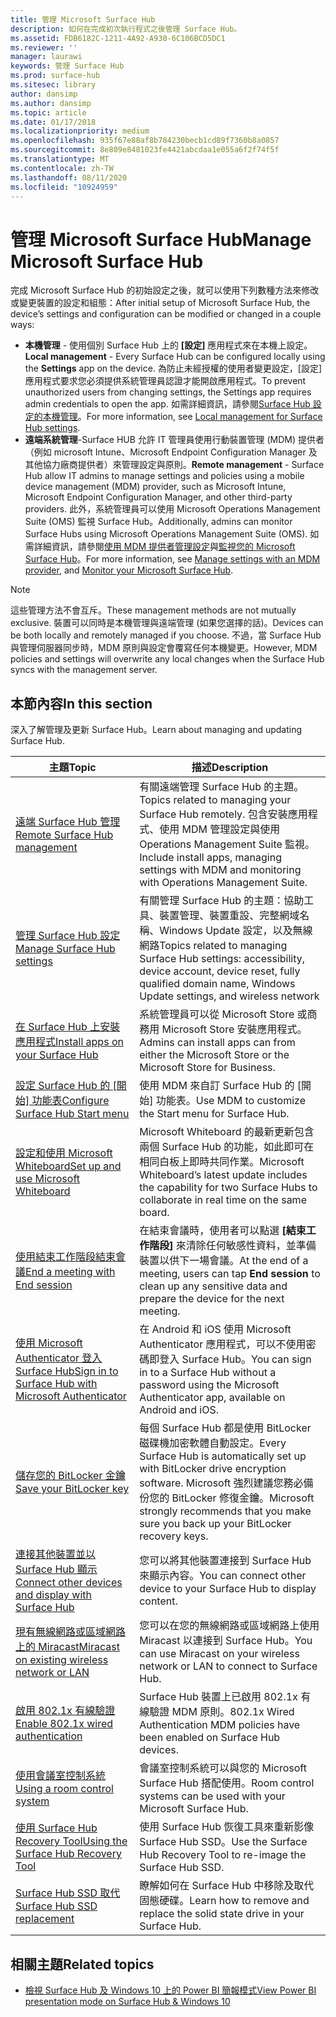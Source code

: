```yaml
---
title: 管理 Microsoft Surface Hub
description: 如何在完成初次執行程式之後管理 Surface Hub。
ms.assetid: FDB6182C-1211-4A92-A930-6C106BCD5DC1
ms.reviewer: ''
manager: laurawi
keywords: 管理 Surface Hub
ms.prod: surface-hub
ms.sitesec: library
author: dansimp
ms.author: dansimp
ms.topic: article
ms.date: 01/17/2018
ms.localizationpriority: medium
ms.openlocfilehash: 935f67e88af8b784230becb1cd89f7360b8a0857
ms.sourcegitcommit: 8e809e8481023fe4421abcdaa1e055a6f2f74f5f
ms.translationtype: MT
ms.contentlocale: zh-TW
ms.lasthandoff: 08/11/2020
ms.locfileid: "10924959"
---
```

# <span data-ttu-id="28c89-104">管理 Microsoft Surface Hub</span><span class="sxs-lookup"><span data-stu-id="28c89-104">Manage Microsoft Surface Hub</span></span>

<span data-ttu-id="28c89-105">完成 Microsoft Surface Hub 的初始設定之後，就可以使用下列數種方法來修改或變更裝置的設定和組態：</span><span class="sxs-lookup"><span data-stu-id="28c89-105">After initial setup of Microsoft Surface Hub, the device’s settings and configuration can be modified or changed in a couple ways:</span></span>

- <span data-ttu-id="28c89-106">**本機管理** - 使用個別 Surface Hub 上的 **\[設定\]** 應用程式來在本機上設定。</span><span class="sxs-lookup"><span data-stu-id="28c89-106">**Local management** - Every Surface Hub can be configured locally using the **Settings** app on the device.</span></span> <span data-ttu-id="28c89-107">為防止未經授權的使用者變更設定，[設定]應用程式要求您必須提供系統管理員認證才能開啟應用程式。</span><span class="sxs-lookup"><span data-stu-id="28c89-107">To prevent unauthorized users from changing settings, the Settings app requires admin credentials to open the app.</span></span> <span data-ttu-id="28c89-108">如需詳細資訊，請參閱[Surface Hub 設定的本機管理](local-management-surface-hub-settings.md)。</span><span class="sxs-lookup"><span data-stu-id="28c89-108">For more information, see [Local management for Surface Hub settings](local-management-surface-hub-settings.md).</span></span>
- <span data-ttu-id="28c89-109">**遠端系統管理**-Surface HUB 允許 IT 管理員使用行動裝置管理 (MDM) 提供者（例如 microsoft Intune、Microsoft Endpoint Configuration Manager 及其他協力廠商提供者）來管理設定與原則。</span><span class="sxs-lookup"><span data-stu-id="28c89-109">**Remote management** - Surface Hub allow IT admins to manage settings and policies using a mobile device management (MDM) provider, such as Microsoft Intune, Microsoft Endpoint Configuration Manager, and other third-party providers.</span></span> <span data-ttu-id="28c89-110">此外，系統管理員可以使用 Microsoft Operations Management Suite (OMS) 監視 Surface Hub。</span><span class="sxs-lookup"><span data-stu-id="28c89-110">Additionally, admins can monitor Surface Hubs using Microsoft Operations Management Suite (OMS).</span></span> <span data-ttu-id="28c89-111">如需詳細資訊，請參閱[使用 MDM 提供者管理設定](manage-settings-with-mdm-for-surface-hub.md)與[監視您的 Microsoft Surface Hub](monitor-surface-hub.md)。</span><span class="sxs-lookup"><span data-stu-id="28c89-111">For more information, see [Manage settings with an MDM provider](manage-settings-with-mdm-for-surface-hub.md), and [Monitor your Microsoft Surface Hub](monitor-surface-hub.md).</span></span> 

> [!NOTE]
> <span data-ttu-id="28c89-112">這些管理方法不會互斥。</span><span class="sxs-lookup"><span data-stu-id="28c89-112">These management methods are not mutually exclusive.</span></span> <span data-ttu-id="28c89-113">裝置可以同時是本機管理與遠端管理 (如果您選擇的話)。</span><span class="sxs-lookup"><span data-stu-id="28c89-113">Devices can be both locally and remotely managed if you choose.</span></span> <span data-ttu-id="28c89-114">不過，當 Surface Hub 與管理伺服器同步時，MDM 原則與設定會覆寫任何本機變更。</span><span class="sxs-lookup"><span data-stu-id="28c89-114">However, MDM policies and settings will overwrite any local changes when the Surface Hub syncs with the management server.</span></span> 

## <span data-ttu-id="28c89-115">本節內容</span><span class="sxs-lookup"><span data-stu-id="28c89-115">In this section</span></span>

<span data-ttu-id="28c89-116">深入了解管理及更新 Surface Hub。</span><span class="sxs-lookup"><span data-stu-id="28c89-116">Learn about managing and updating Surface Hub.</span></span>

| <span data-ttu-id="28c89-117">主題</span><span class="sxs-lookup"><span data-stu-id="28c89-117">Topic</span></span> | <span data-ttu-id="28c89-118">描述</span><span class="sxs-lookup"><span data-stu-id="28c89-118">Description</span></span> |
| ----- | ----------- |
| [<span data-ttu-id="28c89-119">遠端 Surface Hub 管理</span><span class="sxs-lookup"><span data-stu-id="28c89-119">Remote Surface Hub management</span></span>](remote-surface-hub-management.md) |<span data-ttu-id="28c89-120">有關遠端管理 Surface Hub 的主題。</span><span class="sxs-lookup"><span data-stu-id="28c89-120">Topics related to managing your Surface Hub remotely.</span></span> <span data-ttu-id="28c89-121">包含安裝應用程式、使用 MDM 管理設定與使用 Operations Management Suite 監視。</span><span class="sxs-lookup"><span data-stu-id="28c89-121">Include install apps, managing settings with MDM and monitoring with Operations Management Suite.</span></span> |
| [<span data-ttu-id="28c89-122">管理 Surface Hub 設定</span><span class="sxs-lookup"><span data-stu-id="28c89-122">Manage Surface Hub settings</span></span>](manage-surface-hub-settings.md) |<span data-ttu-id="28c89-123">有關管理 Surface Hub 的主題：協助工具、裝置管理、裝置重設、完整網域名稱、Windows Update 設定，以及無線網路</span><span class="sxs-lookup"><span data-stu-id="28c89-123">Topics related to managing Surface Hub settings: accessibility, device account, device reset, fully qualified domain name, Windows Update settings, and wireless network</span></span> |
| [<span data-ttu-id="28c89-124">在 Surface Hub 上安裝應用程式</span><span class="sxs-lookup"><span data-stu-id="28c89-124">Install apps on your Surface Hub</span></span>]( https://technet.microsoft.com/itpro/surface-hub/install-apps-on-surface-hub) | <span data-ttu-id="28c89-125">系統管理員可以從 Microsoft Store 或商務用 Microsoft Store 安裝應用程式。</span><span class="sxs-lookup"><span data-stu-id="28c89-125">Admins can install apps can from either the Microsoft Store or the Microsoft Store for Business.</span></span>|
[<span data-ttu-id="28c89-126">設定 Surface Hub 的 [開始] 功能表</span><span class="sxs-lookup"><span data-stu-id="28c89-126">Configure Surface Hub Start menu</span></span>](surface-hub-start-menu.md) | <span data-ttu-id="28c89-127">使用 MDM 來自訂 Surface Hub 的 [開始] 功能表。</span><span class="sxs-lookup"><span data-stu-id="28c89-127">Use MDM to customize the Start menu for Surface Hub.</span></span>
| [<span data-ttu-id="28c89-128">設定和使用 Microsoft Whiteboard</span><span class="sxs-lookup"><span data-stu-id="28c89-128">Set up and use Microsoft Whiteboard</span></span>](whiteboard-collaboration.md)  | <span data-ttu-id="28c89-129">Microsoft Whiteboard 的最新更新包含兩個 Surface Hub 的功能，如此即可在相同白板上即時共同作業。</span><span class="sxs-lookup"><span data-stu-id="28c89-129">Microsoft Whiteboard’s latest update includes the capability for two Surface Hubs to collaborate in real time on the same board.</span></span>   |
| [<span data-ttu-id="28c89-130">使用結束工作階段結束會議</span><span class="sxs-lookup"><span data-stu-id="28c89-130">End a meeting with End session</span></span>](https://technet.microsoft.com/itpro/surface-hub/finishing-your-surface-hub-meeting) | <span data-ttu-id="28c89-131">在結束會議時，使用者可以點選 **\[結束工作階段\]** 來清除任何敏感性資料，並準備裝置以供下一場會議。</span><span class="sxs-lookup"><span data-stu-id="28c89-131">At the end of a meeting, users can tap **End session** to clean up any sensitive data and prepare the device for the next meeting.</span></span>|
| [<span data-ttu-id="28c89-132">使用 Microsoft Authenticator 登入 Surface Hub</span><span class="sxs-lookup"><span data-stu-id="28c89-132">Sign in to Surface Hub with Microsoft Authenticator</span></span>](surface-hub-authenticator-app.md) | <span data-ttu-id="28c89-133">在 Android 和 iOS 使用 Microsoft Authenticator 應用程式，可以不使用密碼即登入 Surface Hub。</span><span class="sxs-lookup"><span data-stu-id="28c89-133">You can sign in to a Surface Hub without a password using the Microsoft Authenticator app, available on Android and iOS.</span></span>   |
| [<span data-ttu-id="28c89-134">儲存您的 BitLocker 金鑰</span><span class="sxs-lookup"><span data-stu-id="28c89-134">Save your BitLocker key</span></span>](https://technet.microsoft.com/itpro/surface-hub/save-bitlocker-key-surface-hub) | <span data-ttu-id="28c89-135">每個 Surface Hub 都是使用 BitLocker 磁碟機加密軟體自動設定。</span><span class="sxs-lookup"><span data-stu-id="28c89-135">Every Surface Hub is automatically set up with BitLocker drive encryption software.</span></span> <span data-ttu-id="28c89-136">Microsoft 強烈建議您務必備份您的 BitLocker 修復金鑰。</span><span class="sxs-lookup"><span data-stu-id="28c89-136">Microsoft strongly recommends that you make sure you back up your BitLocker recovery keys.</span></span>|
| [<span data-ttu-id="28c89-137">連接其他裝置並以 Surface Hub 顯示</span><span class="sxs-lookup"><span data-stu-id="28c89-137">Connect other devices and display with Surface Hub</span></span>](https://technet.microsoft.com/itpro/surface-hub/connect-and-display-with-surface-hub) | <span data-ttu-id="28c89-138">您可以將其他裝置連接到 Surface Hub 來顯示內容。</span><span class="sxs-lookup"><span data-stu-id="28c89-138">You can connect other device to your Surface Hub to display content.</span></span>|
| [<span data-ttu-id="28c89-139">現有無線網路或區域網路上的 Miracast</span><span class="sxs-lookup"><span data-stu-id="28c89-139">Miracast on existing wireless network or LAN</span></span>](miracast-over-infrastructure.md) | <span data-ttu-id="28c89-140">您可以在您的無線網路或區域網路上使用 Miracast 以連接到 Surface Hub。</span><span class="sxs-lookup"><span data-stu-id="28c89-140">You can use Miracast on your wireless network or LAN to connect to Surface Hub.</span></span> |
 [<span data-ttu-id="28c89-141">啟用 802.1x 有線驗證</span><span class="sxs-lookup"><span data-stu-id="28c89-141">Enable 802.1x wired authentication</span></span>](enable-8021x-wired-authentication.md) | <span data-ttu-id="28c89-142">Surface Hub 裝置上已啟用 802.1x 有線驗證 MDM 原則。</span><span class="sxs-lookup"><span data-stu-id="28c89-142">802.1x Wired Authentication MDM policies have been enabled on Surface Hub devices.</span></span> 
| [<span data-ttu-id="28c89-143">使用會議室控制系統</span><span class="sxs-lookup"><span data-stu-id="28c89-143">Using a room control system</span></span>](https://technet.microsoft.com/itpro/surface-hub/use-room-control-system-with-surface-hub) | <span data-ttu-id="28c89-144">會議室控制系統可以與您的 Microsoft Surface Hub 搭配使用。</span><span class="sxs-lookup"><span data-stu-id="28c89-144">Room control systems can be used with your Microsoft Surface Hub.</span></span>|
[<span data-ttu-id="28c89-145">使用 Surface Hub Recovery Tool</span><span class="sxs-lookup"><span data-stu-id="28c89-145">Using the Surface Hub Recovery Tool</span></span>](surface-hub-recovery-tool.md) | <span data-ttu-id="28c89-146">使用 Surface Hub 恢復工具來重新影像 Surface Hub SSD。</span><span class="sxs-lookup"><span data-stu-id="28c89-146">Use the Surface Hub Recovery Tool to re-image the Surface Hub SSD.</span></span>
[<span data-ttu-id="28c89-147">Surface Hub SSD 取代</span><span class="sxs-lookup"><span data-stu-id="28c89-147">Surface Hub SSD replacement</span></span>](surface-hub-ssd-replacement.md) | <span data-ttu-id="28c89-148">瞭解如何在 Surface Hub 中移除及取代固態硬碟。</span><span class="sxs-lookup"><span data-stu-id="28c89-148">Learn how to remove and replace the solid state drive in your Surface Hub.</span></span>

## <span data-ttu-id="28c89-149">相關主題</span><span class="sxs-lookup"><span data-stu-id="28c89-149">Related topics</span></span>

- [<span data-ttu-id="28c89-150">檢視 Surface Hub 及 Windows 10 上的 Power BI 簡報模式</span><span class="sxs-lookup"><span data-stu-id="28c89-150">View Power BI presentation mode on Surface Hub & Windows 10</span></span>](https://powerbi.microsoft.com/documentation/powerbi-mobile-win10-app-presentation-mode/)
